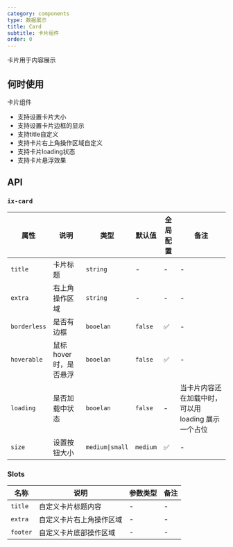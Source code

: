 ```yaml
---
category: components
type: 数据展示
title: Card
subtitle: 卡片组件
order: 0
---
```


卡片用于内容展示

## 何时使用

卡片组件

- 支持设置卡片大小
- 支持设置卡片边框的显示
- 支持title自定义
- 支持卡片右上角操作区域自定义
- 支持卡片loading状态
- 支持卡片悬浮效果

## API

### `ix-card`

| 属性 | 说明 | 类型 | 默认值 | 全局配置 | 备注 |
| --- | --- | --- | --- | --- | --- |
| `title` | 卡片标题 | `string` | - | - | - |
| `extra` | 右上角操作区域 | `string` | - | - | - |
| `borderless` | 是否有边框 | `booelan` | `false` | ✅ | - |
| `hoverable` | 鼠标 hover 时，是否悬浮 | `booelan` | `false` | ✅ | - |
| `loading` | 是否加载中状态 | `booelan` | `false` | - | 当卡片内容还在加载中时，可以用 loading 展示一个占位 |
| `size` | 设置按钮大小 | `medium\|small` | `medium` | ✅ | - |

### Slots

| 名称 | 说明 | 参数类型 | 备注 |
| --- | --- | --- | --- |
| `title` | 自定义卡片标题内容 | - | - |
| `extra`   | 自定义卡片右上角操作区域 | - | - |
| `footer`   | 自定义卡片底部操作区域 | - | - |
